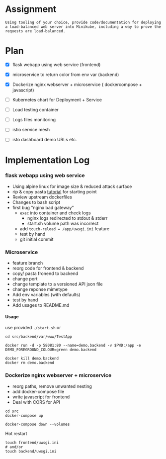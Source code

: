 # Assignment
`Using tooling of your choice, provide code/documentation for deploying a load-balanced web server into Minikube, including a way to prove the requests are load-balanced.`


# Plan
 - [x] flask webapp using web service (frontend)
 - [x] microservice to return color from env var (backend)
 - [x] Dockerize nginx webserver + microservice ( dockercompose + javascript)
 - [ ] Kubernetes chart for Deployment + Service
 - [ ] Load testing container
 - [ ] Logs files monitoring 
 - [ ] istio service mesh
 - [ ] isto dashboard demo URLs etc.
 

# Implementation Log

### flask webapp using web service
 * Using alpine linux for image size & reduced attack surface
 * rip & copy pasta [tutorial](https://www.digitalocean.com/community/tutorials/how-to-build-and-deploy-a-flask-application-using-docker-on-ubuntu-18-04) for starting point
 * Review upstream dockerfiles
 * Changes to bash script
 * first bug "nginx bad gateway" 
   - `exec` into container and check logs 
        - nginx logs redirected to stdout & stderr
        - start.sh volume path was incorrect
   - add `touch-reload = /app/uwsgi.ini` feature
   - test by hand
   - git initial commit

### Microservice
 * feature branch
 * reorg code for frontend & backend
 * copy/ pasta fronend to backend
 * change port
 * change template to a versioned API json file
 * change reponse mimetype 
 * Add env variables (with defaults)
 * test by hand
 * Add usages to README.md
  
#### Usage
use provided `./start.sh` or
 
```shell script
cd src/backend/var/www/TestApp

docker run -d -p 58081:80 --name=demo.backend -v $PWD:/app -e DEMO_FOREGROUND_COLOUR=green demo.backend

docker kill demo.backend
docker rm demo.backend

```

### Dockerize nginx webserver + microservice
 * reorg paths, remove unwanted nesting
 * add docker-compose file
 * write javascript for frontend
 * Deal with CORS for API
 

```shell script
cd src
docker-compose up

docker-compose down --volumes

```

Hot restart
```shell script
touch frontend/uwsgi.ini
# and/or 
touch backend/uwsgi.ini

```
